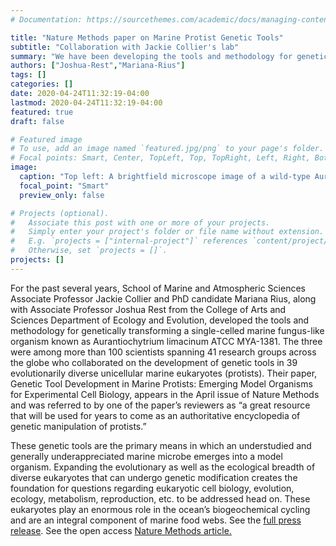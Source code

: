 ```yaml
---
# Documentation: https://sourcethemes.com/academic/docs/managing-content/

title: "Nature Methods paper on Marine Protist Genetic Tools"
subtitle: "Collaboration with Jackie Collier's lab"
summary: "We have been developing the tools and methodology for genetically transforming a single-celled marine fungus-like organism known as Aurantiochytrium limacinum ATCC MYA-1381." 
authors: ["Joshua-Rest","Mariana-Rius"]
tags: []
categories: []
date: 2020-04-24T11:32:19-04:00
lastmod: 2020-04-24T11:32:19-04:00
featured: true
draft: false

# Featured image
# To use, add an image named `featured.jpg/png` to your page's folder.
# Focal points: Smart, Center, TopLeft, Top, TopRight, Left, Right, BottomLeft, Bottom, BottomRight.
image:
  caption: "Top left: A brightfield microscope image of a wild-type Aurantiochytrium cell; bottom left: a brightfield microscope image of an Aurantiochytrium cell genetically engineered to express green fluorescent protein (GFP); top right/bottom right: matching fluorescence microscope images of the same two cells, showing that the genetically modified cell now fluorescences green thanks to its GFP gene (the scale bar represents 10μm)"
  focal_point: "Smart"
  preview_only: false

# Projects (optional).
#   Associate this post with one or more of your projects.
#   Simply enter your project's folder or file name without extension.
#   E.g. `projects = ["internal-project"]` references `content/project/deep-learning/index.md`.
#   Otherwise, set `projects = []`.
projects: []
---
```

For the past several years, School of Marine and Atmospheric Sciences Associate Professor Jackie Collier and PhD candidate Mariana Rius, along with Associate Professor Joshua Rest from the College of Arts and Sciences Department of Ecology and Evolution, developed the tools and methodology for genetically transforming a single-celled marine fungus-like organism known as Aurantiochytrium limacinum ATCC MYA-1381. The three were among more than 100 scientists spanning 41 research groups across the globe who collaborated on the development of genetic tools in 39 evolutionarily diverse unicellular marine eukaryotes (protists).
Their paper, Genetic Tool Development in Marine Protists: Emerging Model Organisms for Experimental Cell Biology, appears in the April issue of Nature Methods and was referred to by one of the paper’s reviewers as “a great resource that will be used for years to come as an authoritative encyclopedia of genetic manipulation of protists.” 

These genetic tools are the primary means in which an understudied and generally underappreciated marine microbe emerges into a model organism. Expanding the evolutionary as well as the ecological breadth of diverse eukaryotes that can undergo genetic modification creates the foundation for questions regarding eukaryotic cell biology, evolution, ecology, metabolism, reproduction, etc. to be addressed head on. These eukaryotes play an enormous role in the ocean’s biogeochemical cycling and are an integral component of marine food webs.
See the  <a href="https://news.stonybrook.edu/facultystaff/sbu-researchers-collaborate-on-genetic-tool-development-in-marine-protists/">full press release</a>.
See the open access <a href="https://www.nature.com/articles/s41592-020-0796-x"> Nature Methods article.</a> 